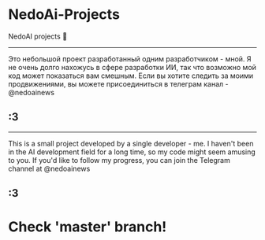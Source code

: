 # NedoAi-Projects
NedoAI projects 💝

---
Это небольшой проект разработанный одним разработчиком - мной. Я не очень долго нахожусь в сфере разработки ИИ, так что возможно мой код может показаться вам смешным. Если вы хотите следить за моими продвижениями, вы можете присоединиться в телеграм канал - @nedoainews

:3
---
---
This is a small project developed by a single developer - me. I haven't been in the AI development field for a long time, so my code might seem amusing to you. If you'd like to follow my progress, you can join the Telegram channel at @nedoainews

:3
---

# Check 'master' branch!
